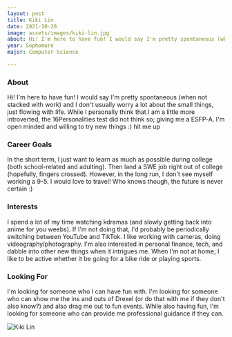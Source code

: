 ```yaml
---
layout: post
title: Kiki Lin 
date: 2021-10-20
image: assets/images/kiki-lin.jpg
about: Hi! I'm here to have fun! I would say I'm pretty spontaneous (when not stacked with work) and I don't usually worry a lot about the small things, just flowing with life. While I personally think that I am a little more introverted, the 16Personalities test did not think so; giving me a ESFP-A.  I'm open minded and willing to try new things :) hit me up
year: Sophomore
major: Computer Science

---
```


### About

Hi! I'm here to have fun! I would say I'm pretty spontaneous (when not stacked with work) and I don't usually worry a lot about the small things, just flowing with life. While I personally think that I am a little more introverted, the 16Personalities test did not think so; giving me a ESFP-A.  I'm open minded and willing to try new things :) hit me up

### Career Goals

In the short term, I just want to learn as much as possible during college (both school-related and adulting). Then land a SWE job right out of college (hopefully, fingers crossed). However, in the long run, I don't see myself working a 9-5. I would love to travel! Who knows though, the future is never certain :)

### Interests

I spend a lot of my time watching kdramas (and slowly getting back into anime for you weebs). If I'm not doing that, I'd probably be periodically switching between YouTube and TikTok. I like working with cameras, doing videography/photography. I'm also interested in personal finance, tech, and dabble into other new things when it intrigues me. When I'm not at home, I like to be active whether it be going for a bike ride or playing sports. 

### Looking For

I'm looking for someone who I can have fun with. I'm looking for someone who can show me the ins and outs of Drexel (or do that with me if they don't also know?) and also drag me out to fun events. While also having fun, I'm looking for someone who can provide me professional guidance if they can. 

<div class="text-center my-5">
    <img src="{ "assets/images/kiki-lin.jpg" | absolute_url }" alt="Kiki Lin" class="rounded post-img" />
</div>

